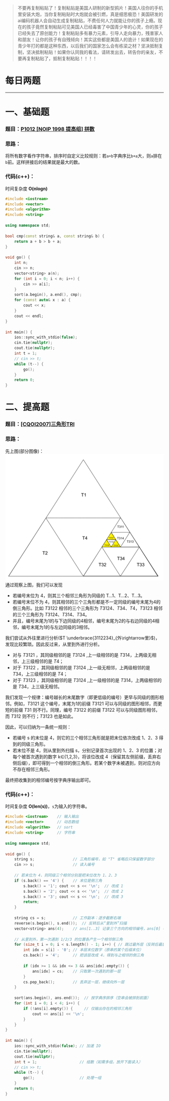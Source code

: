 >不要再复制粘贴了！复制粘贴是美国人研制的新型鸦片！美国人往你的手机里安装大炮，当你复制粘贴时大炮就会被引燃，真是细思极恐！美国研发的ai编码机器人会自动生成复制粘贴，不费任何人力就能让你的孩子上瘾。现在的孩子竟然复制粘贴可见美国人已经毒害了中国青少年的心灵，你的孩子已经失去了原创能力！复制粘贴多有暴力元素，引导人走向暴力，残害家人和朋友！让你的孩子有自残倾向！其实这些都是美国人的诡计！如果现在的青少年打的都是这种东西，以后我们的国家怎么会有栋梁之材？坚决抵制复制，坚决抵制粘贴！如果你认同我的看法，请转发出去，转告你的亲友，不要再复制粘贴了，抵制复制粘贴！！！！

# 每日两题
---


# 一、基础题
### 题目：[P1012 [NOIP 1998 提高组] 拼数](https://www.luogu.com.cn/problem/P1012)

### 思路：

将所有数字看作字符串，排序时自定义比较规则：若`a+b`字典序比`b+a`大，则`a`排在`b`前。这样拼接后的结果就是最大的数。

### 代码(c++)：
时间复杂度 **O(nlogn)**

```cpp
#include <iostream>
#include <vector>
#include <algorithm>
#include <string>

using namespace std;

bool cmp(const string& a, const string& b) {
    return a + b > b + a;
}

void go() {
    int n;
    cin >> n;
    vector<string> a(n);
    for (int i = 0; i < n; i++) {
        cin >> a[i];
    }
    sort(a.begin(), a.end(), cmp);
    for (const auto& x : a) {
        cout << x;
    }
    cout << endl;
}

int main() {
    ios::sync_with_stdio(false);
    cin.tie(nullptr);
    cout.tie(nullptr);
    int t = 1;
    // cin >> t;
    while (t--) {
        go();
    }
    return 0;
}
```

# 二、提高题
### 题目：[[CQOI2007]三角形TRI](https://ac.nowcoder.com/acm/problem/19907)

### 思路：

先上图(部分图像)：
![1](resources/2025_10_31/1.png)
通过观察上图，我们可以发现
- 若编号末位为 4，则其三个相邻三角形为同级的 T…1、T…2、T…3。
- 若编号末位不为 4，则其相邻的三个三角形都是不一定同级的编号末尾为4的倒三角形。比如 $T3122$ 相邻的三个三角形为 $T3124$、$T34$、$T4$，$T3123$ 相邻的三个三角形为 $T3124$、$T314$、$T34$。
- 并且，编号末尾为1的与下边同级的4相邻，编号末尾为2的与右边同级的4相邻，编号末尾为1的与左边同级的3相邻。

我们尝试从外往里进行分析($T \underbrace{3112234}_{外\rightarrow里}$)，发现比较繁琐。因此反过来，从里到外进行分析。
- 对与 $T3121$ ，其同级相邻的是 $T3124$ ,上一级相邻的是 $T314$，上两级无相邻，上三级相邻的是 $T4$；
- 对于 $T3122$ ，其同级相邻的是 $T3124$ ,上一级无相邻，上两级相邻的是 $T34$，上三级相邻的是 $T4$；
- 对于 $T3123$ ，其同级相邻的是 $T3124$ ,上一级相邻的是 $T314$，上两级相邻的是 $T34$，上三级无相邻。

我们发现一个规律：编号越长的末尾数字（即更低级的编号）更早与同级的图形相邻。例如，$T3121$ 这个编号，末尾为1的前缀 $T3121$ 可以与同级的图形相邻，而更短的前缀 $T31$ 则不行。同理，编号 $T3122$ 的前缀 $T3122$ 可以与同级图形相邻，而 $T312$ 则不行；$T3123$ 也是如此。

因此，可以归纳为一条统一规则：
- 若编号 s 的末位是 4，则它的三个相邻三角形就是把末位依次改成 1、2、3 得到的同级三角形。
- 若末位不是 4，则从里到外扫描 s，分别记录首次出现的 1、2、3 的位置；对每个被首次遇到的数字 k∈{1,2,3}，将该位改成 4（保留其左侧前缀，丢弃右侧后缀），即可得到一个相邻的倒三角形。若某个数字未被遇到，则对应方向不存在相邻三角形。

最终把收集到的相邻编号按字典序输出即可。

### 代码(c++)：
时间复杂度 **O(len(s))**，`s`为输入的字符串。

```cpp
#include <iostream>    // 输入输出
#include <vector>      // 动态数组
#include <algorithm>   // sort
#include <string>      // 字符串

using namespace std;

void go() {
    string s;                 // 三角形编号，如 "T" 省略后只保留数字部分
    cin >> s;                 // 读入编号

    // 若末位为 4，则同级三个相邻分别是把末位改为 1、2、3
    if (s.back() == '4') {    // 末位是倒三角
        s.back() = '1'; cout << s << '\n';  // 改成 1
        s.back() = '2'; cout << s << '\n';  // 改成 2
        s.back() = '3'; cout << s << '\n';  // 改成 3
        return;
    }

    string cs = s;            // 工作副本：逐步截断右端
    reverse(s.begin(), s.end());  // 反转后从“里到外”扫描
    vector<string> ans(4);    // ans[1..3] 记录三个方向的相邻编号，ans[0] 不用

    // 从里到外，第一次遇到 1/2/3 的位置各产生一个相邻倒三角
    for (size_t i = 0; i < s.length() - 1; i++) { // 跳过最外层（反转后最后一个）
        int idx = s[i] - '0'; // 本层末位数字（原串的某个后缀末位）
        cs.back() = '4';      // 把该层改成 4，得到与之相邻的倒三角

        if (idx >= 1 && idx <= 3 && ans[idx].empty()) {
            ans[idx] = cs;    // 只取第一次遇到的那一层
        }
        cs.pop_back();        // 丢弃这一层，继续向外一层
    }

    sort(ans.begin(), ans.end());  // 按字典序排序（空串会被排到前面）
    for (int i = 0; i < 4; i++) {
        if (!ans[i].empty()) {     // 仅输出存在的相邻三角形
            cout << ans[i] << '\n';
        }
    }
}

int main() {
    ios::sync_with_stdio(false); // 加速 IO
    cin.tie(nullptr);
    cout.tie(nullptr);
    int t = 1;                   // 组数（如需多组，放开下面读入）
    // cin >> t;
    while (t--) {
        go();                    // 处理一组
    }
    return 0;
}
```


